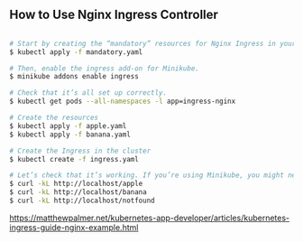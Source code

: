 ## How to Use Nginx Ingress Controller
```bash

# Start by creating the “mandatory” resources for Nginx Ingress in your cluster.
$ kubectl apply -f mandatory.yaml

# Then, enable the ingress add-on for Minikube.
$ minikube addons enable ingress

# Check that it’s all set up correctly.
$ kubectl get pods --all-namespaces -l app=ingress-nginx

# Create the resources
$ kubectl apply -f apple.yaml
$ kubectl apply -f banana.yaml

# Create the Ingress in the cluster
$ kubectl create -f ingress.yaml

# Let’s check that it’s working. If you’re using Minikube, you might need to replace localhost with 192.168.99.100.
$ curl -kL http://localhost/apple
$ curl -kL http://localhost/banana
$ curl -kL http://localhost/notfound
```

https://matthewpalmer.net/kubernetes-app-developer/articles/kubernetes-ingress-guide-nginx-example.html